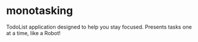 # monotasking
TodoList application designed to help you stay focused. Presents tasks one at a time, like a Robot!
